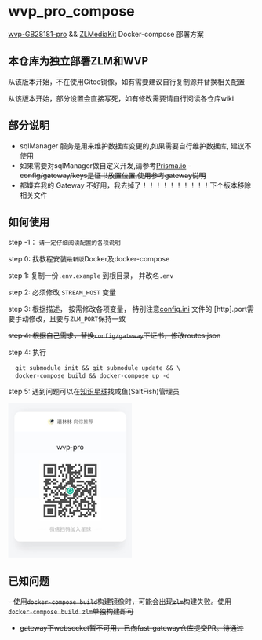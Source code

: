 # wvp_pro_compose

[wvp-GB28181-pro](https://github.com/648540858/wvp-GB28181-pro) && [ZLMediaKit](https://github.com/ZLMediaKit/ZLMediaKit) Docker-compose 部署方案

## 本仓库为独立部署ZLM和WVP

  从该版本开始，不在使用Gitee镜像，如有需要建议自行复制源并替换相关配置

  从该版本开始，部分设置会直接写死，如有修改需要请自行阅读各仓库wiki

## 部分说明

- sqlManager 服务是用来维护数据库变更的,如果需要自行维护数据库, 建议不使用
- 如果需要对sqlManager做自定义开发,请参考[Prisma.io](https://prisma.io)
~~- config/gateway/keys是证书放置位置,使用参考gateway说明~~
- 都嫌弃我的 Gateway 不好用，我去掉了！！！！！！！！！！下个版本移除相关文件

## 如何使用

  step -1： ``请一定仔细阅读配置的各项说明``
  
  step 0: 找教程安装``最新版``Docker及docker-compose

  step 1: 复制一份``.env.example`` 到根目录， 并改名``.env``

  step 2: 必须修改 ``STREAM_HOST`` 变量

  step 3: 根据描述， 按需修改各项变量， 特别注意[config.ini](./wvp/config/config.ini) 文件的 [http].port需要手动修改，且要与``ZLM_PORT``保持一致

  ~~step 4: 根据自己需求，替换``config/gateway``下证书，修改routes.json~~

  step 4: 执行

  ```shell
    git submodule init && git submodule update && \
    docker-compose build && docker-compose up -d
  ```
  
  step 5: 遇到问题可以在[知识星球](https://t.zsxq.com/0dpu05aPO)找咸鱼(SaltFish)管理员
  
  <img decoding="async" src="./CopyRight.jpg" width="50%">

## 已知问题

~~- 使用``docker-compose build``构建镜像时，可能会出现``zlm``构建失败。使用``docker-compose build zlm``单独构建即可~~

- ~~gateway下websocket暂不可用，已向fast-gateway仓库提交PR。待通过~~